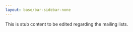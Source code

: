 ```yaml
---
layout: base/bar-sidebar-none
---
```


This is stub content to be edited regarding the mailing lists.